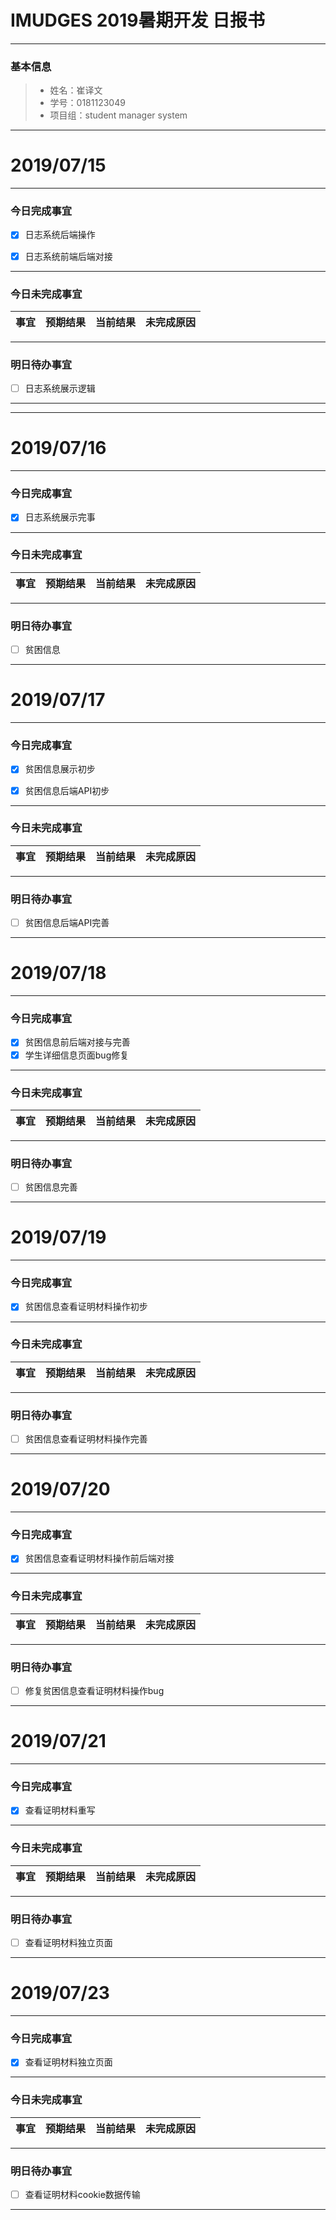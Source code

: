 # IMUDGES 2019暑期开发 日报书
-------


### 基本信息
> * 姓名：崔译文
> * 学号：0181123049
> * 项目组：student manager system

-------


# 2019/07/15

-------

### 今日完成事宜
- [x]  日志系统后端操作
- [x]  日志系统前端后端对接


-----
### 今日未完成事宜


| 事宜     |预期结果| 当前结果  | 未完成原因   | 
| --------   | -----:  | -----:  | :----:  |


------
### 明日待办事宜
- [ ] 日志系统展示逻辑
-------

-------


# 2019/07/16

-------

### 今日完成事宜
- [x]  日志系统展示完事


-----
### 今日未完成事宜


| 事宜     |预期结果| 当前结果  | 未完成原因   | 
| --------   | -----:  | -----:  | :----:  |


------
### 明日待办事宜
- [ ] 贫困信息
-------

# 2019/07/17

-------

### 今日完成事宜
- [x]  贫困信息展示初步
- [x]  贫困信息后端API初步



-----
### 今日未完成事宜


| 事宜     |预期结果| 当前结果  | 未完成原因   | 
| --------   | -----:  | -----:  | :----:  |


------
### 明日待办事宜
- [ ] 贫困信息后端API完善
-------


# 2019/07/18

-------

### 今日完成事宜
- [x]  贫困信息前后端对接与完善
- [x]  学生详细信息页面bug修复

-----
### 今日未完成事宜


| 事宜     |预期结果| 当前结果  | 未完成原因   | 
| --------   | -----:  | -----:  | :----:  |


------
### 明日待办事宜
- [ ] 贫困信息完善
-------

# 2019/07/19

-------

### 今日完成事宜
- [x]  贫困信息查看证明材料操作初步
-----
### 今日未完成事宜


| 事宜     |预期结果| 当前结果  | 未完成原因   | 
| --------   | -----:  | -----:  | :----:  |


------
### 明日待办事宜
- [ ] 贫困信息查看证明材料操作完善
-------

# 2019/07/20

-------

### 今日完成事宜
- [x]  贫困信息查看证明材料操作前后端对接
-----
### 今日未完成事宜


| 事宜     |预期结果| 当前结果  | 未完成原因   | 
| --------   | -----:  | -----:  | :----:  |


------
### 明日待办事宜
- [ ] 修复贫困信息查看证明材料操作bug
-------

# 2019/07/21

-------

### 今日完成事宜
- [x] 查看证明材料重写
-----
### 今日未完成事宜


| 事宜     |预期结果| 当前结果  | 未完成原因   | 
| --------   | -----:  | -----:  | :----:  |


------
### 明日待办事宜
- [ ] 查看证明材料独立页面
-------

# 2019/07/23

-------

### 今日完成事宜
- [x] 查看证明材料独立页面
-----
### 今日未完成事宜


| 事宜     |预期结果| 当前结果  | 未完成原因   | 
| --------   | -----:  | -----:  | :----:  |


------
### 明日待办事宜
- [ ] 查看证明材料cookie数据传输
-------
